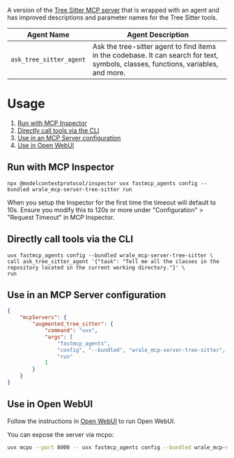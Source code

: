 A version of the [Tree Sitter MCP server](https://github.com/wrale/mcp-server-tree-sitter) that is wrapped with an agent and has improved descriptions and parameter names for the Tree Sitter tools.

| Agent Name | Agent Description |
|------------|-------------------|
| `ask_tree_sitter_agent` | Ask the tree-sitter agent to find items in the codebase. It can search for text, symbols, classes, functions, variables, and more. |

# Usage
1. [Run with MCP Inspector](#run-with-mcp-inspector)
2. [Directly call tools via the CLI](#directly-call-tools-via-the-cli)
3. [Use in an MCP Server configuration](#use-in-an-mcp-server-configuration)
4. [Use in Open WebUI](#use-in-open-webui)

## Run with MCP Inspector

`npx @modelcontextprotocol/inspector uvx fastmcp_agents config --bundled wrale_mcp-server-tree-sitter run`

When you setup the Inspector for the first time the timeout will default to 10s. Ensure you modify this to 120s or more under "Configuration" > "Request Timeout" in MCP Inspector.

## Directly call tools via the CLI

```
uvx fastmcp_agents config --bundled wrale_mcp-server-tree-sitter \
call ask_tree_sitter_agent '{"task": "Tell me all the classes in the repository located in the current working directory."}' \
run
```

## Use in an MCP Server configuration

```json
{
    "mcpServers": {
        "augmented_tree_sitter": {
            "command": "uvx",
            "args": [
                "fastmcp_agents",
                "config", "--bundled", "wrale_mcp-server-tree-sitter",
                "run"
            ]
        }
    }
}
```

## Use in Open WebUI

Follow the instructions in [Open WebUI](../usage/web_ui.md) to run Open WebUI.

You can expose the server via mcpo:
```bash
uvx mcpo --port 8000 -- uvx fastmcp_agents config --bundled wrale_mcp-server-tree-sitter run
``` 